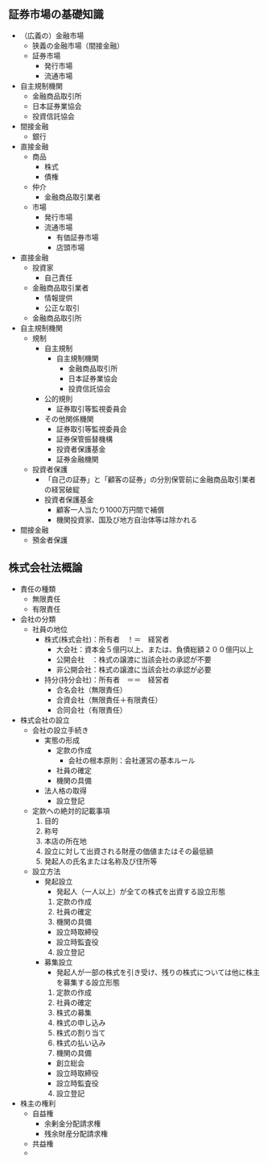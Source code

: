 ## 証券市場の基礎知識

* （広義の）金融市場
  * 狭義の金融市場（間接金融）
  * 証券市場
    * 発行市場
    * 流通市場
* 自主規制機関
  * 金融商品取引所
  * 日本証券業協会
  * 投資信託協会
* 間接金融
  * 銀行
* 直接金融
  * 商品
    * 株式
    * 債権
  * 仲介
    * 金融商品取引業者
  * 市場
    * 発行市場
    * 流通市場
      * 有価証券市場
      * 店頭市場
* 直接金融
  * 投資家
    * 自己責任
  * 金融商品取引業者
    * 情報提供
    * 公正な取引
  * 金融商品取引所
* 自主規制機関
  * 規制
    * 自主規制
      * 自主規制機関
        * 金融商品取引所
        * 日本証券業協会
        * 投資信託協会
    * 公的規則
      * 証券取引等監視委員会
    * その他関係機関
      * 証券取引等監視委員会
      * 証券保管振替機構
      * 投資者保護基金
      * 証券金融機関
  * 投資者保護
    * 「自己の証券」と「顧客の証券」の分別保管前に金融商品取引業者の経営破綻
    * 投資者保護基金
      * 顧客一人当たり1000万円間で補償
      * 機関投資家、国及び地方自治体等は除かれる
* 間接金融
  * 預金者保護

## 株式会社法概論
* 責任の種類
  * 無限責任
  * 有限責任
* 会社の分類
  * 社員の地位
    * 株式(株式会社)：所有者　！＝　経営者
      * 大会社：資本金５億円以上、または、負債総額２００億円以上
      * 公開会社　：株式の譲渡に当該会社の承認が不要
      * 非公開会社：株式の譲渡に当該会社の承認が必要
    * 持分(持分会社)：所有者　＝＝　経営者
      * 合名会社（無限責任）
      * 合資会社（無限責任＋有限責任）
      * 合同会社（有限責任）
* 株式会社の設立
  * 会社の設立手続き
    * 実態の形成
      * 定款の作成
        * 会社の根本原則：会社運営の基本ルール
      * 社員の確定
      * 機関の具備
    * 法人格の取得
      * 設立登記
  * 定款への絶対的記載事項
    1. 目的
    2. 称号
    3. 本店の所在地
    4. 設立に対して出資される財産の価値またはその最低額
    5. 発起人の氏名または名称及び住所等
  * 設立方法
    * 発起設立
      * 発起人（一人以上）が全ての株式を出資する設立形態
      1. 定款の作成
      2. 社員の確定
      3. 機関の具備
        - 設立時取締役
        - 設立時監査役
      4. 設立登記
    * 募集設立
      * 発起人が一部の株式を引き受け、残りの株式については他に株主を募集する設立形態
      1. 定款の作成
      2. 社員の確定
        1. 株式の募集
        2. 株式の申し込み
        3. 株式の割り当て
        4. 株式の払い込み
      3. 機関の具備
        - 創立総会
        - 設立時取締役
        - 設立時監査役
      4. 設立登記
* 株主の権利
  * 自益権
    * 余剰金分配請求権
    * 残余財産分配請求権
  * 共益権
  *
